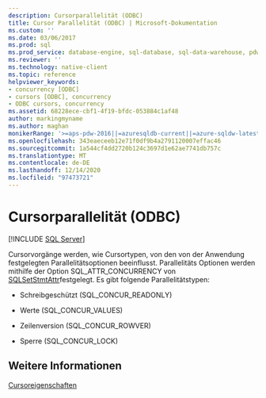 ```yaml
---
description: Cursorparallelität (ODBC)
title: Cursor Parallelität (ODBC) | Microsoft-Dokumentation
ms.custom: ''
ms.date: 03/06/2017
ms.prod: sql
ms.prod_service: database-engine, sql-database, sql-data-warehouse, pdw
ms.reviewer: ''
ms.technology: native-client
ms.topic: reference
helpviewer_keywords:
- concurrency [ODBC]
- cursors [ODBC], concurrency
- ODBC cursors, concurrency
ms.assetid: 68228ece-cbf1-4f19-bfdc-053884c1af48
author: markingmyname
ms.author: maghan
monikerRange: '>=aps-pdw-2016||=azuresqldb-current||=azure-sqldw-latest||>=sql-server-2016||>=sql-server-linux-2017||=azuresqldb-mi-current'
ms.openlocfilehash: 343eaeceeb12e71f0df9b4a2791120007effac46
ms.sourcegitcommit: 1a544cf4dd2720b124c3697d1e62ae7741db757c
ms.translationtype: MT
ms.contentlocale: de-DE
ms.lasthandoff: 12/14/2020
ms.locfileid: "97473721"
---
```

# <a name="cursor-concurrency-odbc"></a>Cursorparallelität (ODBC)
[!INCLUDE [SQL Server](../../../includes/applies-to-version/sql-asdb-asdbmi-asa-pdw.md)]

  Cursorvorgänge werden, wie Cursortypen, von den von der Anwendung festgelegten Parallelitätsoptionen beeinflusst. Parallelitäts Optionen werden mithilfe der Option SQL_ATTR_CONCURRENCY von [SQLSetStmtAttr](../../../relational-databases/native-client-odbc-api/sqlsetstmtattr.md)festgelegt. Es gibt folgende Parallelitätstypen:  
  
-   Schreibgeschützt (SQL_CONCUR_READONLY)  
  
-   Werte (SQL_CONCUR_VALUES)  
  
-   Zeilenversion (SQL_CONCUR_ROWVER)  
  
-   Sperre (SQL_CONCUR_LOCK)  
  
## <a name="see-also"></a>Weitere Informationen  
 [Cursoreigenschaften](../../../relational-databases/native-client-odbc-cursors/properties/cursor-properties.md)  
  
  
